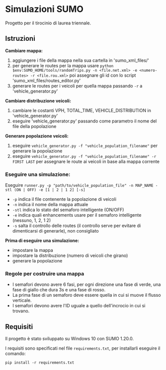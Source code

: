 # Simulazioni SUMO
Progetto per il tirocinio di laurea triennale.

## Istruzioni

**Cambiare mappa:**
1. aggiungere i file della mappa nella sua cartella in 'sumo_xml_files/'
2. per generare le routes per la mappa usare ```python $env:SUMO_HOME/tools/randomTrips.py -n <file.net.xml> -e <numero-routes> -r <file.rou.xml>``` poi assegnare gli id con lo script 'sumo_xml_files/routes_editor.py'
3. generare le routes per i veicoli per quella mappa passando ```-r``` a 'vehicle_generator.py'

**Cambiare distribuzione veicoli:**
1. cambiare le costanti VPH, TOTAL_TIME, VEHICLE_DISTRIBUTION in 'vehicle_generator.py'
2. eseguire 'vehicle_generator.py' passando come parametro il nome del file della popolazione

**Generare popolazione veicoli:**
1. eseguire ```vehicle_generator.py -f "vehicle_population_filename"``` per generare la popolazione
2. eseguire ```vehicle_generator.py -f "vehicle_population_filename" -r FIRST LAST``` per assegnare le route ai veicoli in base alla mappa corrente

### Eseguire una simulazione:

Eseguire ```runner.py -p "path/to/vehicle_population_file" -n MAP_NAME -stl (ON | OFF) -e [1 | 2 | 1 2] [-s]```
   - ```-p``` indica il file contenente la popolazione di veicoli
   - ```-n``` indica il nome della mappa attuale
   - ```-stl``` indica lo stato del semaforo intelligente (ON/OFF)
   - ```-e``` indica quali enhancements usare per il semaforo intelligente (nessuno, 1, 2, 1 2)
   - ```-s``` salta il controllo delle routes (il controllo serve per evitare di dimenticarsi di generarle), non consigliato

**Prima di eseguire una simulazione:**
- impostare la mappa
- impostare la distribuzione (numero di veicoli che girano)
- generare la popolazione

### Regole per costruire una mappa

- I semafori devono avere 6 fasi, per ogni direzione una fase di verde, una fase di giallo che dura 3s e una fase di rosso. 
- La prima fase di un semaforo deve essere quella in cui si muove il flusso verticale. 
- I semafori devono avere l'ID uguale a quello dell'incrocio in cui si trovano.

## Requisiti

Il progetto è stato sviluppato su Windows 10 con SUMO 1.20.0.

I requisiti sono specificati nel file `requirements.txt`, per installarli eseguire il comando:

```
pip install -r requirements.txt
```